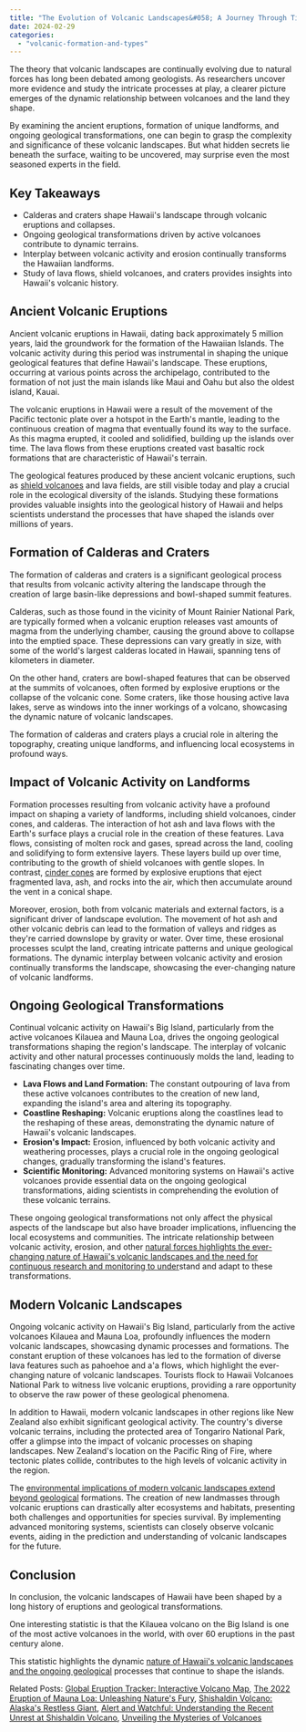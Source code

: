 ```yaml
---
title: "The Evolution of Volcanic Landscapes&#058; A Journey Through Time"
date: 2024-02-29
categories: 
  - "volcanic-formation-and-types"
---
```


The theory that volcanic landscapes are continually evolving due to natural forces has long been debated among geologists. As researchers uncover more evidence and study the intricate processes at play, a clearer picture emerges of the dynamic relationship between volcanoes and the land they shape.

By examining the ancient eruptions, formation of unique landforms, and ongoing geological transformations, one can begin to grasp the complexity and significance of these volcanic landscapes. But what hidden secrets lie beneath the surface, waiting to be uncovered, may surprise even the most seasoned experts in the field.

## Key Takeaways

- Calderas and craters shape Hawaii's landscape through volcanic eruptions and collapses.
- Ongoing geological transformations driven by active volcanoes contribute to dynamic terrains.
- Interplay between volcanic activity and erosion continually transforms the Hawaiian landforms.
- Study of lava flows, shield volcanoes, and craters provides insights into Hawaii's volcanic history.

## Ancient Volcanic Eruptions

Ancient volcanic eruptions in Hawaii, dating back approximately 5 million years, laid the groundwork for the formation of the Hawaiian Islands. The volcanic activity during this period was instrumental in shaping the unique geological features that define Hawaii's landscape. These eruptions, occurring at various points across the archipelago, contributed to the formation of not just the main islands like Maui and Oahu but also the oldest island, Kauai.

The volcanic eruptions in Hawaii were a result of the movement of the Pacific tectonic plate over a hotspot in the Earth's mantle, leading to the continuous creation of magma that eventually found its way to the surface. As this magma erupted, it cooled and solidified, building up the islands over time. The lava flows from these eruptions created vast basaltic rock formations that are characteristic of Hawaii's terrain.

The geological features produced by these ancient volcanic eruptions, such as [shield volcanoes](https://magmamatters.com/understanding-volcanic-formation-a-comprehensive-guide/ "Understanding Volcanic Formation: A Comprehensive Guide") and lava fields, are still visible today and play a crucial role in the ecological diversity of the islands. Studying these formations provides valuable insights into the geological history of Hawaii and helps scientists understand the processes that have shaped the islands over millions of years.

## Formation of Calderas and Craters

The formation of calderas and craters is a significant geological process that results from volcanic activity altering the landscape through the creation of large basin-like depressions and bowl-shaped summit features.

Calderas, such as those found in the vicinity of Mount Rainier National Park, are typically formed when a volcanic eruption releases vast amounts of magma from the underlying chamber, causing the ground above to collapse into the emptied space. These depressions can vary greatly in size, with some of the world's largest calderas located in Hawaii, spanning tens of kilometers in diameter.

On the other hand, craters are bowl-shaped features that can be observed at the summits of volcanoes, often formed by explosive eruptions or the collapse of the volcanic cone. Some craters, like those housing active lava lakes, serve as windows into the inner workings of a volcano, showcasing the dynamic nature of volcanic landscapes.

The formation of calderas and craters plays a crucial role in altering the topography, creating unique landforms, and influencing local ecosystems in profound ways.

## Impact of Volcanic Activity on Landforms

Formation processes resulting from volcanic activity have a profound impact on shaping a variety of landforms, including shield volcanoes, cinder cones, and calderas. The interaction of hot ash and lava flows with the Earth's surface plays a crucial role in the creation of these features. Lava flows, consisting of molten rock and gases, spread across the land, cooling and solidifying to form extensive layers. These layers build up over time, contributing to the growth of shield volcanoes with gentle slopes. In contrast, [cinder cones](https://magmamatters.com/the-birth-of-new-land-understanding-cinder-cones/) are formed by explosive eruptions that eject fragmented lava, ash, and rocks into the air, which then accumulate around the vent in a conical shape.

Moreover, erosion, both from volcanic materials and external factors, is a significant driver of landscape evolution. The movement of hot ash and other volcanic debris can lead to the formation of valleys and ridges as they're carried downslope by gravity or water. Over time, these erosional processes sculpt the land, creating intricate patterns and unique geological formations. The dynamic interplay between volcanic activity and erosion continually transforms the landscape, showcasing the ever-changing nature of volcanic landforms.

## Ongoing Geological Transformations

Continual volcanic activity on Hawaii's Big Island, particularly from the active volcanoes Kilauea and Mauna Loa, drives the ongoing geological transformations shaping the region's landscape. The interplay of volcanic activity and other natural processes continuously molds the land, leading to fascinating changes over time.

- **Lava Flows and Land Formation:** The constant outpouring of lava from these active volcanoes contributes to the creation of new land, expanding the island's area and altering its topography.
- **Coastline Reshaping:** Volcanic eruptions along the coastlines lead to the reshaping of these areas, demonstrating the dynamic nature of Hawaii's volcanic landscapes.
- **Erosion's Impact:** Erosion, influenced by both volcanic activity and weathering processes, plays a crucial role in the ongoing geological changes, gradually transforming the island's features.
- **Scientific Monitoring:** Advanced monitoring systems on Hawaii's active volcanoes provide essential data on the ongoing geological transformations, aiding scientists in comprehending the evolution of these volcanic terrains.

These ongoing geological transformations not only affect the physical aspects of the landscape but also have broader implications, influencing the local ecosystems and communities. The intricate relationship between volcanic activity, erosion, and other [natural forces highlights the ever-changing nature of Hawaii's volcanic landscapes and the need for continuous research and monitoring to under](https://magmamatters.com/the-art-and-science-of-volcano-monitoring/ "The Art and Science of Volcano Monitoring")stand and adapt to these transformations.

## Modern Volcanic Landscapes

Ongoing volcanic activity on Hawaii's Big Island, particularly from the active volcanoes Kilauea and Mauna Loa, profoundly influences the modern volcanic landscapes, showcasing dynamic processes and formations. The constant eruption of these volcanoes has led to the formation of diverse lava features such as pahoehoe and a'a flows, which highlight the ever-changing nature of volcanic landscapes. Tourists flock to Hawaii Volcanoes National Park to witness live volcanic eruptions, providing a rare opportunity to observe the raw power of these geological phenomena.

In addition to Hawaii, modern volcanic landscapes in other regions like New Zealand also exhibit significant geological activity. The country's diverse volcanic terrains, including the protected area of Tongariro National Park, offer a glimpse into the impact of volcanic processes on shaping landscapes. New Zealand's location on the Pacific Ring of Fire, where tectonic plates collide, contributes to the high levels of volcanic activity in the region.

The [environmental implications of modern volcanic landscapes extend beyond geological](https://magmamatters.com/geothermal-energy-and-its-volcanic-origins/ "Geothermal Energy and Its Volcanic Origins") formations. The creation of new landmasses through volcanic eruptions can drastically alter ecosystems and habitats, presenting both challenges and opportunities for species survival. By implementing advanced monitoring systems, scientists can closely observe volcanic events, aiding in the prediction and understanding of volcanic landscapes for the future.

## Conclusion

In conclusion, the volcanic landscapes of Hawaii have been shaped by a long history of eruptions and geological transformations.

One interesting statistic is that the Kilauea volcano on the Big Island is one of the most active volcanoes in the world, with over 60 eruptions in the past century alone.

This statistic highlights the dynamic [nature of Hawaii's volcanic landscapes and the ongoing geological](https://magmamatters.com/the-environmental-impact-of-volcanic-eruptions-2/ "The Environmental Impact of Volcanic Eruptions") processes that continue to shape the islands.

Related Posts: [Global Eruption Tracker: Interactive Volcano Map](https://magmamatters.com/global-eruption-tracker-interactive-volcano-map/), [The 2022 Eruption of Mauna Loa: Unleashing Nature's Fury](https://magmamatters.com/the-2022-eruption-of-mauna-loa-unleashing-natures-fury/), [Shishaldin Volcano: Alaska's Restless Giant](https://magmamatters.com/shishaldin-volcano-alaskas-restless-giant/), [Alert and Watchful: Understanding the Recent Unrest at Shishaldin Volcano](https://magmamatters.com/alert-and-watchful-understanding-the-recent-unrest-at-shishaldin-volcano/), [Unveiling the Mysteries of Volcanoes](https://magmamatters.com/unveiling-the-mysteries-of-volcanoes/)
